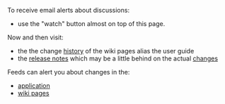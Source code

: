 To receive email alerts about discussions:
* use the "watch" button almost on top of this page.

Now and then visit:
* the  the change [history] of the wiki pages alias the user guide
* the [release notes] which may be a little behind on the actual [changes]

[history]: https://github.com/d-bl/GroundForge/wiki/_history
[release notes]: https://github.com/d-bl/GroundForge/releses
[changes]: https://github.com/d-bl/GroundForge/commits/gh-pages


Feeds can alert you about changes in the:
* [application](https://github.com/d-bl/GroundForge/commits/gh-pages.atom)
* [wiki pages](https://github.com/d-bl/GroundForge/wiki.atom) 


